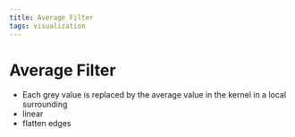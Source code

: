 ```yaml
---
title: Average Filter
tags: visualization
---
```


# Average Filter
- Each grey value is replaced by the average value in the kernel in a local surrounding
- linear
- flatten edges










































































